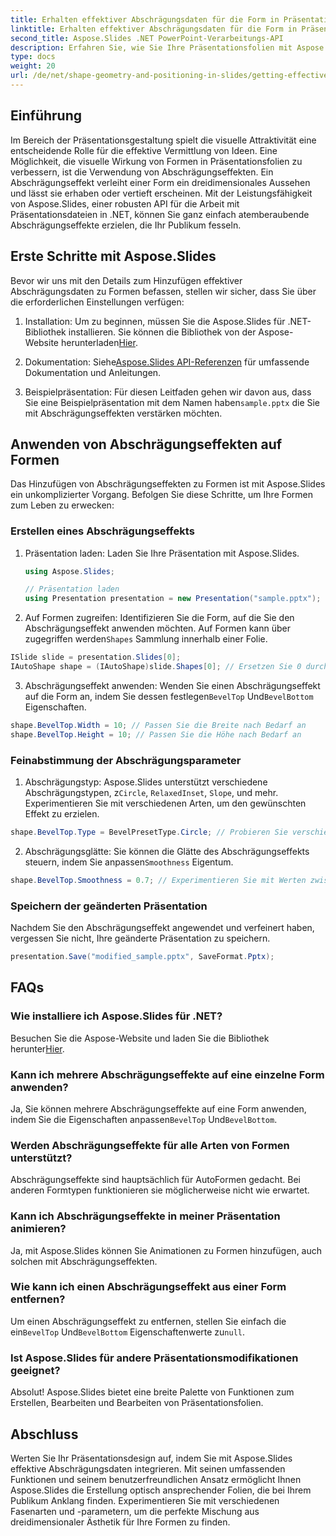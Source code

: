 ```yaml
---
title: Erhalten effektiver Abschrägungsdaten für die Form in Präsentationsfolien
linktitle: Erhalten effektiver Abschrägungsdaten für die Form in Präsentationsfolien
second_title: Aspose.Slides .NET PowerPoint-Verarbeitungs-API
description: Erfahren Sie, wie Sie Ihre Präsentationsfolien mit Aspose.Slides mit effektiven Abschrägungsdaten verbessern. Eine umfassende Anleitung mit Schritt-für-Schritt-Anleitungen und Beispielcode.
type: docs
weight: 20
url: /de/net/shape-geometry-and-positioning-in-slides/getting-effective-bevel-data/
---
```


## Einführung

Im Bereich der Präsentationsgestaltung spielt die visuelle Attraktivität eine entscheidende Rolle für die effektive Vermittlung von Ideen. Eine Möglichkeit, die visuelle Wirkung von Formen in Präsentationsfolien zu verbessern, ist die Verwendung von Abschrägungseffekten. Ein Abschrägungseffekt verleiht einer Form ein dreidimensionales Aussehen und lässt sie erhaben oder vertieft erscheinen. Mit der Leistungsfähigkeit von Aspose.Slides, einer robusten API für die Arbeit mit Präsentationsdateien in .NET, können Sie ganz einfach atemberaubende Abschrägungseffekte erzielen, die Ihr Publikum fesseln.

## Erste Schritte mit Aspose.Slides

Bevor wir uns mit den Details zum Hinzufügen effektiver Abschrägungsdaten zu Formen befassen, stellen wir sicher, dass Sie über die erforderlichen Einstellungen verfügen:

1.  Installation: Um zu beginnen, müssen Sie die Aspose.Slides für .NET-Bibliothek installieren. Sie können die Bibliothek von der Aspose-Website herunterladen[Hier](https://releases.aspose.com/slides/net/).

2.  Dokumentation: Siehe[Aspose.Slides API-Referenzen](https://reference.aspose.com/slides/net/) für umfassende Dokumentation und Anleitungen.

3.  Beispielpräsentation: Für diesen Leitfaden gehen wir davon aus, dass Sie eine Beispielpräsentation mit dem Namen haben`sample.pptx` die Sie mit Abschrägungseffekten verstärken möchten.

## Anwenden von Abschrägungseffekten auf Formen

Das Hinzufügen von Abschrägungseffekten zu Formen ist mit Aspose.Slides ein unkomplizierter Vorgang. Befolgen Sie diese Schritte, um Ihre Formen zum Leben zu erwecken:

### Erstellen eines Abschrägungseffekts

1. Präsentation laden: Laden Sie Ihre Präsentation mit Aspose.Slides.
   
   ```csharp
   using Aspose.Slides;
   
   // Präsentation laden
   using Presentation presentation = new Presentation("sample.pptx");
   ```

2.  Auf Formen zugreifen: Identifizieren Sie die Form, auf die Sie den Abschrägungseffekt anwenden möchten. Auf Formen kann über zugegriffen werden`Shapes` Sammlung innerhalb einer Folie.

   ```csharp
   ISlide slide = presentation.Slides[0];
   IAutoShape shape = (IAutoShape)slide.Shapes[0]; // Ersetzen Sie 0 durch den Formindex
   ```

3.  Abschrägungseffekt anwenden: Wenden Sie einen Abschrägungseffekt auf die Form an, indem Sie dessen festlegen`BevelTop` Und`BevelBottom` Eigenschaften.

   ```csharp
   shape.BevelTop.Width = 10; // Passen Sie die Breite nach Bedarf an
   shape.BevelTop.Height = 10; // Passen Sie die Höhe nach Bedarf an
   ```

### Feinabstimmung der Abschrägungsparameter

1.  Abschrägungstyp: Aspose.Slides unterstützt verschiedene Abschrägungstypen, z`Circle`, `RelaxedInset`, `Slope`, und mehr. Experimentieren Sie mit verschiedenen Arten, um den gewünschten Effekt zu erzielen.

   ```csharp
   shape.BevelTop.Type = BevelPresetType.Circle; // Probieren Sie verschiedene Typen aus
   ```

2.  Abschrägungsglätte: Sie können die Glätte des Abschrägungseffekts steuern, indem Sie anpassen`Smoothness` Eigentum.

   ```csharp
   shape.BevelTop.Smoothness = 0.7; // Experimentieren Sie mit Werten zwischen 0 und 1
   ```

### Speichern der geänderten Präsentation

Nachdem Sie den Abschrägungseffekt angewendet und verfeinert haben, vergessen Sie nicht, Ihre geänderte Präsentation zu speichern.

```csharp
presentation.Save("modified_sample.pptx", SaveFormat.Pptx);
```

## FAQs

### Wie installiere ich Aspose.Slides für .NET?

 Besuchen Sie die Aspose-Website und laden Sie die Bibliothek herunter[Hier](https://releases.aspose.com/slides/net/).

### Kann ich mehrere Abschrägungseffekte auf eine einzelne Form anwenden?

 Ja, Sie können mehrere Abschrägungseffekte auf eine Form anwenden, indem Sie die Eigenschaften anpassen`BevelTop` Und`BevelBottom`.

### Werden Abschrägungseffekte für alle Arten von Formen unterstützt?

Abschrägungseffekte sind hauptsächlich für AutoFormen gedacht. Bei anderen Formtypen funktionieren sie möglicherweise nicht wie erwartet.

### Kann ich Abschrägungseffekte in meiner Präsentation animieren?

Ja, mit Aspose.Slides können Sie Animationen zu Formen hinzufügen, auch solchen mit Abschrägungseffekten.

### Wie kann ich einen Abschrägungseffekt aus einer Form entfernen?

 Um einen Abschrägungseffekt zu entfernen, stellen Sie einfach die ein`BevelTop` Und`BevelBottom` Eigenschaftenwerte zu`null`.

### Ist Aspose.Slides für andere Präsentationsmodifikationen geeignet?

Absolut! Aspose.Slides bietet eine breite Palette von Funktionen zum Erstellen, Bearbeiten und Bearbeiten von Präsentationsfolien.

## Abschluss

Werten Sie Ihr Präsentationsdesign auf, indem Sie mit Aspose.Slides effektive Abschrägungsdaten integrieren. Mit seinen umfassenden Funktionen und seinem benutzerfreundlichen Ansatz ermöglicht Ihnen Aspose.Slides die Erstellung optisch ansprechender Folien, die bei Ihrem Publikum Anklang finden. Experimentieren Sie mit verschiedenen Fasenarten und -parametern, um die perfekte Mischung aus dreidimensionaler Ästhetik für Ihre Formen zu finden.
